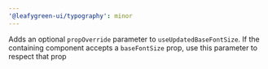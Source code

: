 ```yaml
---
'@leafygreen-ui/typography': minor
---
```


Adds an optional `propOverride` parameter to `useUpdatedBaseFontSize`. If the containing component accepts a `baseFontSize` prop, use this parameter to respect that prop
